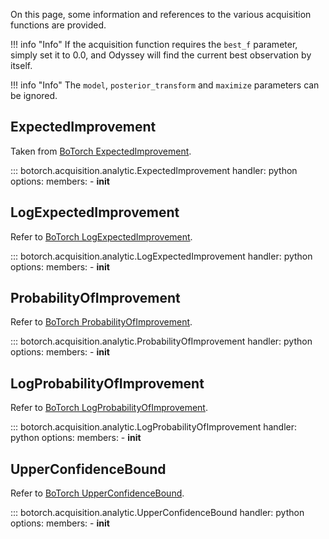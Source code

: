 On this page, some information and references to the various acquisition functions are provided. 

!!! info "Info"
    If the acquisition function requires the `best_f` parameter, simply set it to 0.0, and Odyssey will find the current best observation by itself.

!!! info "Info"
    The `model`, `posterior_transform` and `maximize` parameters can be ignored.


## **ExpectedImprovement**
Taken from [BoTorch ExpectedImprovement](https://botorch.org/api/acquisition.html#botorch.acquisition.analytic.ExpectedImprovement). 

::: botorch.acquisition.analytic.ExpectedImprovement
    handler: python
    options:
        members:
            - __init__

## **LogExpectedImprovement**
Refer to [BoTorch LogExpectedImprovement](https://botorch.org/api/acquisition.html#botorch.acquisition.analytic.LogExpectedImprovement). 

::: botorch.acquisition.analytic.LogExpectedImprovement
    handler: python
    options:
        members:
            - __init__

## **ProbabilityOfImprovement**
Refer to [BoTorch ProbabilityOfImprovement](https://botorch.org/api/acquisition.html#botorch.acquisition.analytic.ProbabilityOfImprovement). 

::: botorch.acquisition.analytic.ProbabilityOfImprovement
    handler: python
    options:
        members:
            - __init__

## **LogProbabilityOfImprovement**
Refer to [BoTorch LogProbabilityOfImprovement](https://botorch.org/api/acquisition.html#botorch.acquisition.analytic.LogProbabilityOfImprovement). 

::: botorch.acquisition.analytic.LogProbabilityOfImprovement
    handler: python
    options:
        members:
            - __init__

## **UpperConfidenceBound**
Refer to [BoTorch UpperConfidenceBound](https://botorch.org/api/acquisition.html#botorch.acquisition.analytic.UpperConfidenceBound).

::: botorch.acquisition.analytic.UpperConfidenceBound
    handler: python
    options:
        members:
            - __init__